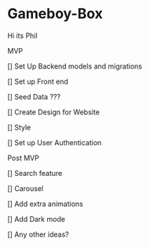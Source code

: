 # Gameboy-Box

Hi its Phil


MVP



[] Set Up Backend models and migrations



[] Set up Front end




[] Seed Data ???




[] Create Design for Website




[] Style




[] Set up User Authentication









Post MVP


[] Search feature


[] Carousel


[] Add extra animations


[] Add Dark mode


[] Any other ideas?
